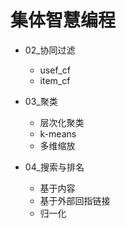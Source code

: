 # 集体智慧编程

* 02_协同过滤
  - usef_cf
  - item_cf

* 03_聚类
  - 层次化聚类
  - k-means
  - 多维缩放

* 04_搜索与排名
  - 基于内容
  - 基于外部回指链接
  - 归一化
